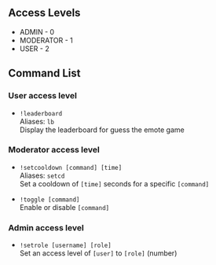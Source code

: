 ## Access Levels
- ADMIN - 0
- MODERATOR - 1
- USER - 2

## Command List
### User access level
- `!leaderboard`\
Aliases: `lb`\
Display the leaderboard for guess the emote game

### Moderator access level
- `!setcooldown [command] [time]`\
Aliases: `setcd`\
Set a cooldown of `[time]` seconds for a specific `[command]`

- `!toggle [command]`\
Enable or disable `[command]`

### Admin access level
- `!setrole [username] [role]`\
Set an access level of `[user]` to `[role]` (number)
